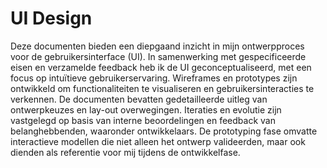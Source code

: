 # UI Design

Deze documenten bieden een diepgaand inzicht in mijn ontwerpproces voor de gebruikersinterface (UI). In samenwerking met gespecificeerde eisen en verzamelde feedback heb ik de UI geconceptualiseerd, met een focus op
intuïtieve gebruikerservaring. Wireframes en prototypes zijn ontwikkeld om functionaliteiten te visualiseren en gebruikersinteracties te verkennen. De documenten bevatten
gedetailleerde uitleg van ontwerpkeuzes en lay-out overwegingen. Iteraties en evolutie zijn vastgelegd op basis van interne beoordelingen en feedback van belanghebbenden, waaronder ontwikkelaars. De prototyping fase omvatte
interactieve modellen die niet alleen het ontwerp valideerden, maar ook dienden als referentie voor mij tijdens de ontwikkelfase.
